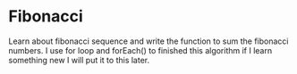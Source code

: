 # Fibonacci
Learn about fibonacci sequence and write the function
to sum the fibonacci numbers.
I use for loop and forEach() to finished this algorithm
if I learn something new I will put it to this later.